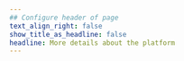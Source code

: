 ```yaml
---
## Configure header of page
text_align_right: false
show_title_as_headline: false
headline: More details about the platform
---
```


<!-- this is a subheadline -->
